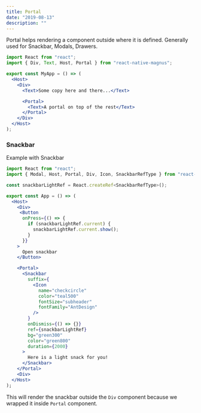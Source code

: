 ```yaml
---
title: Portal
date: "2019-08-13"
description: ""
---
```


Portal helps rendering a component outside where it is defined. Generally used for Snackbar, Modals, Drawers.

```jsx
import React from "react";
import { Div, Text, Host, Portal } from "react-native-magnus";

export const MyApp = () => (
  <Host>
    <Div>
      <Text>Some copy here and there...</Text>

      <Portal>
        <Text>A portal on top of the rest</Text>
      </Portal>
    </Div>
  </Host>
);
```

### Snackbar

Example with Snackbar

```jsx
import React from "react";
import { Modal, Host, Portal, Div, Icon, SnackbarRefType } from "react-native-magnus";

const snackbarLightRef = React.createRef<SnackbarRefType>();

export const App = () => (
  <Host>
    <Div>
     <Button
      onPress={() => {
        if (snackbarLightRef.current) {
          snackbarLightRef.current.show();
        }
      }}
    >
      Open snackbar
    </Button>

    <Portal>
      <Snackbar
        suffix={
          <Icon
            name="checkcircle"
            color="teal500"
            fontSize="subheader"
            fontFamily="AntDesign"
          />
        }
        onDismiss={() => {}}
        ref={snackbarLightRef}
        bg="green300"
        color="green800"
        duration={2000}
      >
        Here is a light snack for you!
      </Snackbar>
    </Portal>
    <Div>
  </Host>
);
```

This will render the snackbar outside the `Div` component because we wrapped it inside `Portal` component.
